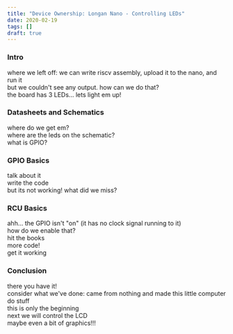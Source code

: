 ```yaml
---
title: "Device Ownership: Longan Nano - Controlling LEDs"
date: 2020-02-19
tags: []
draft: true
---
```

### Intro
where we left off: we can write riscv assembly, upload it to the nano, and run it  
but we couldn't see any output. how can we do that?  
the board has 3 LEDs... lets light em up!  

### Datasheets and Schematics
where do we get em?  
where are the leds on the schematic?  
what is GPIO?  

### GPIO Basics
talk about it  
write the code  
but its not working! what did we miss?  

### RCU Basics
ahh... the GPIO isn't "on" (it has no clock signal running to it)  
how do we enable that?  
hit the books  
more code!  
get it working  

### Conclusion
there you have it!  
consider what we've done: came from nothing and made this little computer do stuff  
this is only the beginning  
next we will control the LCD  
maybe even a bit of graphics!!!  
